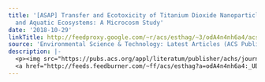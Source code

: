 ```yaml
---
title: '[ASAP] Transfer and Ecotoxicity of Titanium Dioxide Nanoparticles in Terrestrial
  and Aquatic Ecosystems: A Microcosm Study'
date: '2018-10-29'
linkTitle: http://feedproxy.google.com/~r/acs/esthag/~3/odA4n4nh6a4/acs.est.8b02970
source: 'Environmental Science & Technology: Latest Articles (ACS Publications)'
description: |-
  <p><img src="https://pubs.acs.org/appl/literatum/publisher/achs/journals/content/esthag/0/esthag.ahead-of-print/acs.est.8b02970/20181029/images/medium/es-2018-02970a_0005.gif" alt="TOC Graphic"/></p><div><cite>Environmental Science & Technology</cite></div><div>DOI: 10.1021/acs.est.8b02970</div><div class="feedflare">
  <a href="http://feeds.feedburner.com/~ff/acs/esthag?a=odA4n4nh6a4:_UB5XKU6zP4:yIl2AUoC8zA"><img src="http://feeds.feedburner.com/~ff/acs/esthag?d=yIl2AUoC8zA" border="0"></img></a>
---
```


